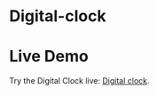# Digital-clock

# Live Demo
Try the Digital Clock live: [Digital clock](https://shaheb746.github.io/Digital-clock/).
